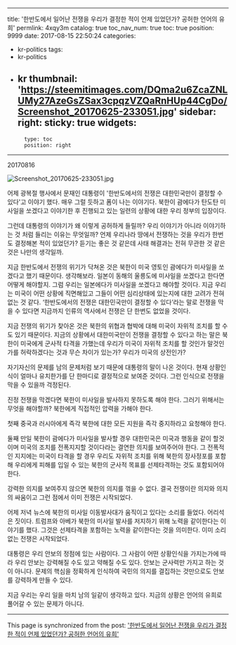 
---
title: '한반도에서 일어난 전쟁을 우리가 결정한 적이 언제 있었던가? 공허한 언어의 유희'
permlink: 4xqy3m
catalog: true
toc_nav_num: true
toc: true
position: 9999
date: 2017-08-15 22:50:24
categories:
- kr-politics
tags:
- kr-politics
- kr
thumbnail: 'https://steemitimages.com/DQma2u6ZcaZNLUMy27AzeGsZSax3cpqzVZQaRnHUp44CgDo/Screenshot_20170625-233051.jpg'
sidebar:
    right:
        sticky: true
widgets:
    -
        type: toc
        position: right
---


20170816

![Screenshot_20170625-233051.jpg](https://steemitimages.com/DQma2u6ZcaZNLUMy27AzeGsZSax3cpqzVZQaRnHUp44CgDo/Screenshot_20170625-233051.jpg)

어제  광복절 행사에서 문재인 대통령이 '한반도에서의 전쟁은 대한민국만이 결정할 수 있다'고 이야기 했다. 매우 그럴 듯하고 폼이 나는 이야기다.  북한이 괌에다가 탄도탄 미사일을 쏘겠다고 이야기한 후 진행되고 있는 일련의 상황에 대한 우리 정부의 입장이다. 

그런데 대통령의 이야기가 왜 이렇게 공허하게 들릴까? 우리 이야기가 아니라 이야기하는 것 처럼 들리는 이유는 무엇일까? 언제 우리나라 땅에서 전쟁하는 것을 우리가 한번도 결정해본 적이 있었던가? 듣기는 좋은 것 같은데 사태 해결과는 전혀 무관한 것 같은 것은 나만의 생각일까. 

지금 한반도에서 전쟁의 위기가 닥쳐온 것은 북한이 미국 영토인 괌에다가 미사일을 쏘겠다고 했기 때문이다. 생각해보라. 일본이 동해의 울릉도에 미사일을 쏘겠다고 한다면 어떻게 해야할지. 그럼 우리는 일본에다가 미사일을 쏘겠다고 해야할 것이다. 지금 우리는 미국이 어떤 상황에 직면해있고 그들이 어떤 심리상태에 있는지에 대한 고려가 전혀 없는 것 같다. ‘한반도에서의 전쟁은 대한민국만이 결정할 수 있다’라는 말로 전쟁을 막을 수 있다면 지금까지 인류의 역사에서 전쟁은 단 한번도 없었을 것이다. 

지금 전쟁의 위기가 찾아온 것은 북한의 위협과 협박에 대해 미국이 자위적 조치를 할 수도 있기 때문이다. 지금의 상황에서 대한미국만이 전쟁을 결정할 수 있다고 하는 말은 북한이 미국에게 군사적 타격을 가했는데 우리가 미국이 자위적 조치를 할 것인가 말것인가를 허락하겠다는 것과 무슨 차이가 있는가? 우리가 미국의 상전인가? 

자기자신의 문제를 남의 문제처럼 보기 때문에 대통령의 말이 나온 것이다. 현재 상황인식이 얼마나 유치한가를 단 한마디로 결정적으로 보여준 것이다. 그런 인식으로 전쟁을 막을 수 있을까 걱정된다. 

진정 전쟁을 막겠다면 북한이 미사일을 발사하지 못하도록 해야 한다. 그러기 위해서는 무엇을 해야할까? 북한에게 직접적인 압력을 가해야 한다. 

첫째 중국과 러시아에게 즉각 북한에 대한 모든 지원을 즉각 중지하라고 요청해야 한다. 

둘째 만일 북한이 괌에다가 미사일을 발사할 경우 대한민국은 미국과 행동을 같이 할것이며 미국의 조치를 전폭지지할 것이다라는 결연한 의지를 보여주어야 한다. 
그 전폭적인 지지에는 미국이 타격을 할 경우 우리도 자위적 조치를 위해 북한의 장사정포를 포함해 우리에게 피해를 입일 수 있는 북한의 군사적 목표를 선제타격하는 것도 포함되어야 한다. 

강력한 의지를 보여주지 않으면 북한의 의지를 꺾을 수 없다. 결국 전쟁이란 의지와 의지의 싸움이고 그런 점에서 이미 전쟁은 시작되었다. 

어제 저녁 뉴스에 북한의 미사일 이동발사대가 움직이고 있다는 소리를 들었다. 어리석은 짓이다. 트럼프와 아베가 북한의 미사일 발사를 저지하기 위해 노력을 같이한다는 이야기를 했다. 그것은 선제타격을 포함하는 노력을 같이한다는 것을 의미한다. 이미 소리없는 전쟁은 시작되었다. 

대통령은 우리 안보의 정점에 있는 사람이다. 그 사람이 어떤 상황인식을 가지는가에 따라 우리 안보는 강력해질 수도 있고 약해질 수도 있다. 안보는 군사력만 가지고 하는 것이 아니다. 문제의 핵심을 정확하게 인식하여 국민의 의지를 결집하는 것만으로도 안보를 강력하게 만들 수 있다. 

지금 우리는 우리 일을 마치 남의 일같이 생각하고 있다.  지금의 상황은 언어의 유희로 풀어갈 수 있는 문제가 아니다.

- - -

This page is synchronized from the post: ['한반도에서 일어난 전쟁을 우리가 결정한 적이 언제 있었던가? 공허한 언어의 유희'](https://steemit.com/@oldstone/4xqy3m)
